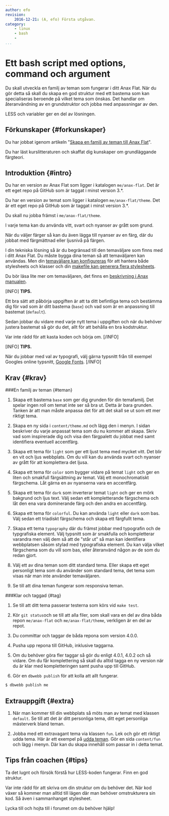 ```yaml
---
author: efo
revision:
    2016-12-21: (A, efo) Första utgåvan.
category:
    - linux
    - bash
    -
...
```

Ett bash script med options, command och argument
===================================

Du skall utveckla en familj av teman som fungerar i ditt Anax Flat. När du gör detta så skall du skapa en god struktur med ett bastema som kan specialiseras beroende på vilket tema som önskas. Det handlar om återanvändning av en grundstruktor och jobba med anpassningar av den.

LESS och variabler ger en del av lösningen.

<!--more-->



Förkunskaper {#forkunskaper}
-----------------------

Du har jobbat igenom artikeln "[Skapa en familj av teman till Anax Flat](kunskap/skapa-en-familj-av-teman-till-anax-flat)".

Du har läst kurslitteraturen och skaffat dig kunskaper om grundläggande färgteori.



Introduktion {#intro}
-----------------------

Du har en version av Anax Flat som ligger i katalogen `me/anax-flat`. Det är ett eget repo på GitHub som är taggat i minst version 3.\*.

Du har en version av temat som ligger i katalogen `me/anax-flat/theme`. Det är ett eget repo på GitHub som är taggat i minst version 3.\*.

Du skall nu jobba främst i `me/anax-flat/theme`.

I varje tema kan du använda vitt, svart och nyanser av grått som grund.

När du väljer färger så kan du även lägga till nyanser av en färg, där du jobbat med färgmättnad eller ljusnivå på färgen.

I din tekniska lösning så är du begränsad till den temaväljare som finns med i ditt Anax Flat. Du måste bygga dina teman så att temaväljaren kan användas. Men din [temaväljare kan konfigureras](t/5923) för att hantera både stylesheets och klasser och din [makefile kan generera flera stylesheets](t/5922).

Du bör läsa lite mer om temaväljaren, det finns en [beskrivning i Anax manualen](anax).

[INFO]
**TIPS.**

Ett bra sätt att påbörja uppgiften är att ta ditt befintliga tema och bestämma dig för vad som är ditt bastema (`base`) och vad som är en anpassning till bastemat (`default`).

Sedan jobbar du vidare med varje nytt tema i uppgiften och när du behöver justera bastemat så gör du det, allt för att behålla en bra kodstruktur.

Var inte rädd för att kasta koden och börja om.
[/INFO]


[INFO]
**TIPS.**

När du jobbar med val av typografi, välj gärna typsnitt från till exempel Googles online typsnitt, [Google Fonts](https://fonts.google.com/).
[/INFO]



Krav {#krav}
-----------------------



###En familj av teman {#teman}

1. Skapa ett bastema `base` som ger dig grunden för din temafamilj. Det spelar ingen roll om temat inte ser så bra ut. Detta är bara grunden. Tanken är att man måste anpassa det för att det skall se ut som ett mer riktigt tema.

1. Skapa en ny sida i `content/theme.md` och lägg den i menyn. I sidan beskriver du varje anpassat tema som du nu kommer att skapa. Skriv vad som inspirerade dig och visa den färgpalett du jobbat med samt identifiera eventuell accentfärg.

1. Skapa ett tema för `light` som ger ett ljust tema med mycket vitt. Det blir en vit och ljus webbplats. Om du vill kan du använda svart och nyanser av grått för att komplettera det ljusa.

1. Skapa ett tema för `color` som bygger vidare på temat `light` och ger en liten och smakfull färgsättning av temat. Välj ett monochromatiskt färgschema. Låt gärna en av nyanserna vara en accentfärg.

1. Skapa ett tema för `dark` som inverterar temat `light` och ger en mörk bakgrund och ljus text. Välj sedan ett kompletterande färgschema och låt den ena vara dominerande färg och den andra en accentfärg.

1. Skapa ett tema för `colorful`. Du kan använda `light` eller `dark` som bas. Välj sedan ett triadiskt färgschema och skapa ett färgfullt tema.

1. Skapa ett tema `typography` där du främst jobbar med typografin och de typgrafiska element. Välj typsnitt som är smakfulla och kompletterar varandra men välj dem så att de "står ut" så man kan identifiera webbplatsen såsom stylad med typografiska element. Du kan välja vilket färgschema som du vill som bas, eller återanvänd någon av de som du redan gjort.

1. Välj ett av dina teman som ditt standard tema. Eller skapa ett eget personligt tema som du använder som standard tema, det tema som visas när man inte använder temaväljaren.

1. Se till att dina teman fungerar som responsiva teman.



###Klar och taggad {#tag}

1. Se till att ditt tema passerar testerna som körs vid `make test`.

1. Kör `git status`och se till att alla filer, som skall vara en del av dina båda repon `me/anax-flat` och `me/anax-flat/theme`, verkligen är en del av repot.

1. Du committar och taggar de båda repona som version 4.0.0.

1. Pusha upp repona till GitHub, inklusive taggarna.

1. Om du behöver göra fler taggar så gör du enligt 4.0.1, 4.0.2 och så vidare. Om du får komplettering så skall du alltid tagga en ny version när du är klar med kompletteringen samt pusha upp till GitHub.

1. Gör en `dbwebb publish` för att kolla att allt fungerar.

```bash
$ dbwebb publish me
```



Extrauppgift {#extra}
-----------------------

1. När man kommer till din webbplats så möts man av temat med klassen `default`. Se till att det är ditt personliga tema, ditt eget personliga mästerverk bland teman.

1. Jobba med ett extravagant tema via klassen `fun`. Lek och gör ett riktigt udda tema. Här är ett exempel på [udda teman](t/5663). Gör en sida `content/fun` och lägg i menyn. Där kan du skapa innehåll som passar in i detta temat.



Tips från coachen {#tips}
-----------------------

Ta det lugnt och försök förstå hur LESS-koden fungerar. Finn en god struktur.

Var inte rädd för att skriva om din struktur om du behöver det. När kod växer så kommer man alltid till lägen där man behöver omstrukturera sin kod. Så även i sammanhanget stylesheet.

Lycka till och hojta till i forumet om du behöver hjälp!
